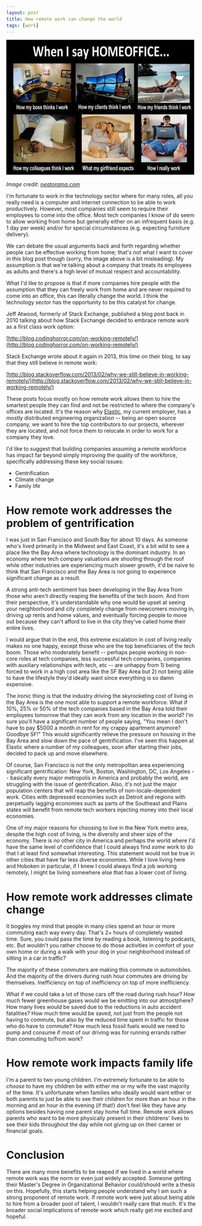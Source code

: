 ```yaml
---
layout: post
title: How remote work can change the world
tags: [work]
---
```


![funny_work_from_home](/images/work-from-home.jpg) 

_Image credit: [neatorama.com](http://www.neatorama.com/2012/02/26/when-i-tell-people-i-work-from-home/)_

I'm fortunate to work in the technology sector where for many roles, all you really need is a computer and internet connection to be able to work productively. However, most companies still seem to require their employees to come into the office. Most tech companies I know of do seem to allow working from home but generally either on an infrequent basis (e.g. 1 day per week) and/or for special circumstances (e.g. expecting furniture delivery).

We can debate the usual arguments back and forth regarding whether people can be effective working from home; that's not what I want to cover in this blog post though (sorry, the image above is a bit misleading). My assumption is that we're talking about a company that treats its employees as adults and there's a high level of mutual respect and accountability. 

What I'd like to propose is that if more companies hire people with the assumption that they can freely work from home and are never required to come into an office, this can literally change the world. I think the technology sector has the opportunity to be this catalyst for change. 

Jeff Atwood, formerly of Stack Exchange, published a blog post back in 2010 talking about how Stack Exchange decided to embrace remote work as a first class work option:

[http://blog.codinghorror.com/on-working-remotely/](http://blog.codinghorror.com/on-working-remotely/)

Stack Exchange wrote about it again in 2013, this time on their blog, to say that they still believe in remote work:

[http://blog.stackoverflow.com/2013/02/why-we-still-believe-in-working-remotely/](http://blog.stackoverflow.com/2013/02/why-we-still-believe-in-working-remotely/)

These posts focus mostly on how remote work allows them to hire the smartest people they can find and not be restricted to where the company's offices are located. It's the reason why [Elastic](http://www.elastic.co), my current employer, has a mostly distributed engineering organization -- being an open source company, we want to hire the top contributors to our projects, wherever they are located, and not force them to relocate in order to work for a company they love. 

I'd like to suggest that building companies assuming a remote workforce has impact far beyond simply improving the quality of the workforce, specifically addressing these key social issues:

* Gentrification
* Climate change
* Family life

# How remote work addresses the problem of gentrification

I was just in San Francisco and South Bay for about 10 days. As someone who's lived primarily in the Midwest and East Coast, it's a bit wild to see a place like the Bay Area where technology is the dominant industry. In an economy where tech company valuations are shooting through the roof while other industries are experiencing much slower growth, it'd be naive to think that San Francisco and the Bay Area is not going to experience significant change as a result.

A strong anti-tech sentiment has been developing in the Bay Area from those who aren't directly reaping the benefits of the tech boom. And from their perspective, it's understandable why one would be upset at seeing your neighborhood and city completely change from newcomers moving in, driving up rents and home values, and eventually forcing people to move out because they can't afford to live in the city they've called home their entire lives.

I would argue that in the end, this extreme escalation in cost of living really makes no one happy, except those who are the top beneficiaries of the tech boom. Those who moderately benefit -- perhaps people working in non-core roles at tech companies, less successful tech companies, companies with auxiliary relationships with tech, etc -- are unhappy from 1) being forced to work in a high cost area like the SF Bay Area but 2) not being able to have the lifestyle they'd ideally want since everything is so damn expensive. 

The ironic thing is that the industry driving the skyrocketing cost of living in the Bay Area is the one most able to support a remote workforce. What if 10%, 25% or 50% of the tech companies based in the Bay Area told their employees tomorrow that they can work from any location in the world? I'm sure you'll have a significant number of people saying, "You mean I don't have to pay $5000 a month in rent for my crappy apartment anymore? Goodbye SF!" This would significantly relieve the pressure on housing in the Bay Area and slow down the pace of gentrification. I've seen this happen at Elastic where a number of my colleagues, soon after starting their jobs, decided to pack up and move elsewhere. 

Of course, San Francisco is not the only metropolitan area experiencing significant gentrification: New York, Boston, Washington, DC, Los Angeles -- basically every major metropolis in America and probably the world, are struggling with the issue of gentrification. Also, it's not just the major population centers that will reap the benefits of non-locale-dependent work. Cities with depressed economies such as Detroit and regions with perpetually lagging economies such as parts of the Southeast and Plains states will benefit from remote tech workers injecting money into their local economies.

One of my major reasons for choosing to live in the New York metro area, despite the high cost of living, is the diversity and sheer size of the economy. There is no other city in America and perhaps the world where I'd have the same level of confidence that I could always find *some* work to do that I at least find somewhat interesting. This statement would not be true in other cities that have far less diverse economies. While I love living here and Hoboken in particular, if I knew I could always find a job working remotely, I might be living somewhere else that has a lower cost of living. 

# How remote work addresses climate change

It boggles my mind that people in many ciies spend an hour or more commuting each way every day. That's 2+ hours of completely wasted time. Sure, you could pass the time by reading a book, listening to podcasts, etc. But wouldn't you rather choose to do those activities in comfort of your own home or during a walk with your dog in your neighborhood instead of sitting in a car in traffic?

The majority of these commuters are making this commute in automobiles. And the majority of the drivers during rush hour commutes are driving by themselves. Inefficiency on top of inefficiency on top of more inefficiency. 

What if we could take a lot of those cars off the road during rush hour? How much fewer greenhouse gases would we be emitting into our atmostphere? How many lives would be saved due to the reductions in auto accident fatalities? How much time would be saved, not just from the people not having to commute, but also by the reduced time spent in traffic for those who do have to commute? How much less fossil fuels would we need to pump and consume if most of our driving was for running errands rather than commuting to/from work?

# How remote work impacts family life

I'm a parent to two young children. I'm extremely fortunate to be able to *choose* to have my children be with either me or my wife the vast majority of the time. It's unfortunate when families who ideally would want either or both parents to just be able to see their children for more than an hour in the morning and an hour in the evening (if that!) don't feel like they have any options besides having one parent stay home full time. Remote work allows parents who want to be more physically present in their childrens' lives to see their kids throughout the day while not giving up on their career or financial goals.

# Conclusion

There are many more benefits to be reaped if we lived in a world where remote work was the norm or even just widely accepted. Someone getting their Master's Degree in Organizational Behavior could/should write a thesis on this. Hopefully, this starts helping people understand why I am such a strong proponent of remote work. If remote work were just about being able to hire from a broader pool of talent, I wouldn't really care that much. It's the broader social implications of remote work which really get me excited and hopeful.




